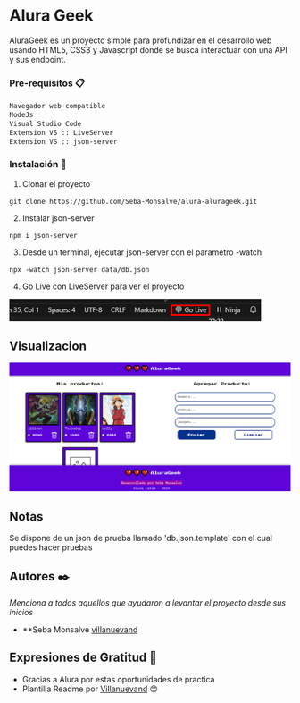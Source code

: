 # Alura Geek

AluraGeek es un proyecto simple para profundizar en el desarrollo web usando HTML5, CSS3 y Javascript donde se busca interactuar con una API y sus endpoint. 

### Pre-requisitos 📋

```
Navegador web compatible
NodeJs
Visual Studio Code
Extension VS :: LiveServer
Extension VS :: json-server
```

### Instalación 🔧

1. Clonar el proyecto

```
git clone https://github.com/Seba-Monsalve/alura-alurageek.git
```

2.  Instalar json-server

  ```
  npm i json-server
  ```

3. Desde un terminal, ejecutar json-server con el parametro -watch

```
npx -watch json-server data/db.json
```

4. Go Live con LiveServer para ver el proyecto
   
![alt text](image-1.png)

## Visualizacion

![alt text](image-2.png)

## Notas

Se dispone de un json de prueba llamado 'db.json.template' con el cual puedes hacer pruebas

## Autores ✒️

_Menciona a todos aquellos que ayudaron a levantar el proyecto desde sus inicios_

* **Seba Monsalve [villanuevand](https://github.com/seba-monsalve)
  
## Expresiones de Gratitud 🎁

* Gracias a Alura por estas oportunidades de practica 
* Plantilla Readme por [Villanuevand](https://github.com/Villanuevand) 😊

